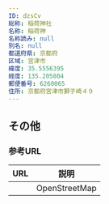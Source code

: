 ```yaml
---
ID: dzsCv
総称: 稲荷神社
名称: 稲荷神
名称読み: null
別名: null
都道府県: 京都府
区域: 宮津市
緯度: 35.5556395
経度: 135.205804
郵便番号: 6260065
住所: 京都府宮津市獅子崎４９
---
```


## その他

### 参考URL

| URL | 説明          |
| --- | ------------- |
|     | OpenStreetMap |
